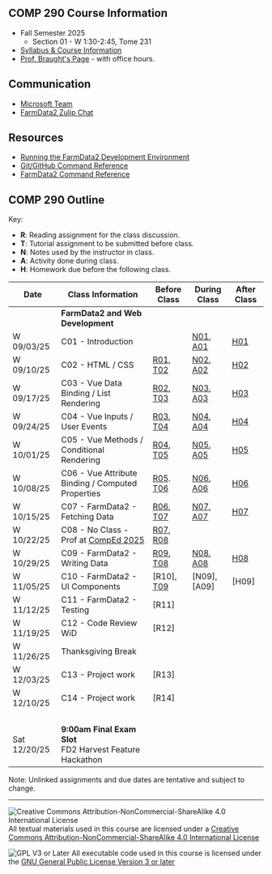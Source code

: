 ## COMP 290 Course Information
- Fall Semester 2025
  - Section 01 - W 1:30-2:45, Tome 231
- [Syllabus & Course Information](syllabus.md)
- [Prof. Braught's Page](http://users.dickinson.edu/~braught/) - with office hours.

## Communication

- [Microsoft Team](https://teams.microsoft.com/l/team/19%3AuTqtmwXMZDfh50-FVnF1iyiv8eVS4GrvhNJKwN6KTLs1%40thread.tacv2/conversations?groupId=7b6ae7d2-39d8-43fe-8ccf-7f28e8bf428b&tenantId=6232b055-76b9-4c13-9b88-b562ae7db6fb)
- [FarmData2 Zulip Chat](https://farmdata2.zulipchat.com/)

## Resources

- [Running the FarmData2 Development Environment](https://github.com/FarmData2/FarmData2/blob/development/docs/install/codespaces.md)
- [Git/GitHub Command Reference](https://github.com/FarmData2/FD2-School-Materials/blob/main/GitReference/GitReference.md)
- [FarmData2 Command Reference](https://github.com/FarmData2/FD2-School-Materials/blob/main/FD2CommandReference.md)

## COMP 290 Outline

Key:
- __R__: Reading assignment for the class discussion.
- __T__: Tutorial assignment to be submitted before class.
- __N__: Notes used by the instructor in class.
- __A__: Activity done during class.
- __H__: Homework due before the following class.

Date            | Class Information                                 | Before Class | During Class | After Class
----------------|---------------------------------------------------|--------------|--------------|-------------
&nbsp;          | **FarmData2 and Web Development**                 |              |              |
W 09/03/25      | C01 - Introduction                                |              | [N01], [A01] | [H01]
W 09/10/25      | C02 - HTML / CSS                                  | [R01], [T02] | [N02], [A02] | [H02]
W 09/17/25      | C03 - Vue Data Binding / List Rendering           | [R02], [T03] | [N03], [A03] | [H03] 
W 09/24/25      | C04 - Vue Inputs / User Events                    | [R03], [T04] | [N04], [A04] | [H04]
W 10/01/25      | C05 - Vue Methods / Conditional Rendering         | [R04], [T05] | [N05], [A05] | [H05]
W 10/08/25      | C06 - Vue Attribute Binding / Computed Properties | [R05]. [T06] | [N06], [A06] | [H06]
W 10/15/25      | C07 - FarmData2 - Fetching Data                   | [R06], [T07] | [N07], [A07] | [H07]
W 10/22/25      | C08 - No Class - Prof at [CompEd 2025]            | [R07], [R08] |
W 10/29/25      | C09 - FarmData2 - Writing Data                    | [R09], [T08] | [N08], [A08] | [H08]
W 11/05/25      | C10 - FarmData2 - UI Components                   | [R10], [T09] | [N09], [A09] | [H09]
W 11/12/25      | C11 - FarmData2 - Testing                         | [R11]        |
W 11/19/25      | C12 - Code Review WiD                             | [R12]        |
W 11/26/25      | Thanksgiving Break                                |              |
W 12/03/25      | C13 - Project work                                | [R13]        |
W 12/10/25      | C14 - Project work                                | [R14]        |
&nbsp;          |
Sat 12/20/25    | **9:00am Final Exam Slot**<br> FD2 Harvest Feature Hackathon                      

Note: Unlinked assignments and due dates are tentative and subject to change.

[N01]: https://github.com/FarmData2/FD2-School-Materials/blob/main/01-Introduction/01-Intro-Class-Notes.md
[A01]: https://github.com/FarmData2/FD2-School-Materials/blob/main/01-Introduction/01-Intro-Hands-On.md
[H01]: https://github.com/FarmData2/FD2-School-Materials/blob/main/01-Introduction/01-Intro-Application.md

[T02]: https://github.com/FarmData2/FD2-School-Materials/blob/main/02-HTML-CSS/02-HTML-CSS-Tutorials.md
[N02]: https://github.com/FarmData2/FD2-School-Materials/blob/main/02-HTML-CSS/02-HTML-CSS-Class-Notes.md
[A02]: https://github.com/FarmData2/FD2-School-Materials/blob/main/02-HTML-CSS/02-HTML-CSS-Hands-On.md
[H02]: https://github.com/FarmData2/FD2-School-Materials/blob/main/02-HTML-CSS/02-HTML-CSS-Application.md

[T03]: https://github.com/FarmData2/FD2-School-Materials/blob/main/03-Vue1/03-Vue1-Tutorials.md
[N03]: https://github.com/FarmData2/FD2-School-Materials/blob/main/03-Vue1/03-Vue1-Class-Notes.md
[A03]: https://github.com/FarmData2/FD2-School-Materials/blob/main/03-Vue1/03-Vue1-Hands-On.md
[H03]: https://github.com/FarmData2/FD2-School-Materials/blob/main/03-Vue1/03-Vue1-Application.md

[T04]: https://github.com/FarmData2/FD2-School-Materials/blob/main/04-Vue2/04-Vue2-Tutorials.md
[N04]: https://github.com/FarmData2/FD2-School-Materials/blob/main/04-Vue2/04-Vue2-Class-Notes.md
[A04]: https://github.com/FarmData2/FD2-School-Materials/blob/main/04-Vue2/04-Vue2-Hands-On.md
[H04]: https://github.com/FarmData2/FD2-School-Materials/blob/main/04-Vue2/04-Vue2-Application.md

[T05]: https://github.com/FarmData2/FD2-School-Materials/blob/main/05-Vue3/05-Vue3-Tutorials.md
[N05]: https://github.com/FarmData2/FD2-School-Materials/blob/main/05-Vue3/05-Vue3-Class-Notes.md
[A05]: https://github.com/FarmData2/FD2-School-Materials/blob/main/05-Vue3/05-Vue3-Hands-On.md
[H05]: https://github.com/FarmData2/FD2-School-Materials/blob/main/05-Vue3/05-Vue3-Application.md

[T06]: https://github.com/FarmData2/FD2-School-Materials/blob/main/06-Vue4/06-Vue4-Tutorials.md
[N06]: https://github.com/FarmData2/FD2-School-Materials/blob/main/06-Vue4/06-Vue4-Class-Notes.md
[A06]: https://github.com/FarmData2/FD2-School-Materials/blob/main/06-Vue4/06-Vue4-Hands-On.md
[H06]: https://github.com/FarmData2/FD2-School-Materials/blob/main/06-Vue4/06-Vue4-Application.md

[T07]: https://github.com/FarmData2/FD2-School-Materials/blob/main/07-FD1/07-FD1-Tutorials.md
[N07]: https://github.com/FarmData2/FD2-School-Materials/blob/main/07-FD1/07-FD1-Class-Notes.md
[A07]: https://github.com/FarmData2/FD2-School-Materials/blob/main/07-FD1/07-FD1-Hands-On.md
[H07]: https://github.com/FarmData2/FD2-School-Materials/blob/main/07-FD1/07-FD1-Application.md

[T08]: https://github.com/FarmData2/FD2-School-Materials/blob/main/08-FD2/08-FD2-Tutorials.md
[N08]: https://github.com/FarmData2/FD2-School-Materials/blob/main/08-FD2/08-FD2-Class-Notes.md
[A08]: https://github.com/FarmData2/FD2-School-Materials/blob/main/08-FD2/08-FD2-Hands-On.md
[H08]: https://github.com/FarmData2/FD2-School-Materials/blob/main/08-FD2/08-FD2-Application.md

[T09]: https://github.com/FarmData2/FD2-School-Materials/blob/main/09-FD3/09-FD3-Tutorials.md
<!--
[N09]: https://github.com/FarmData2/FD2-School-Materials/blob/main/09-FD3/09-FD3-Class-Notes.md
[A09]: https://github.com/FarmData2/FD2-School-Materials/blob/main/09-FD3/09-FD3-Hands-On.md
[H09]: https://github.com/FarmData2/FD2-School-Materials/blob/main/09-FD3/09-FD3-Application.md
-->


[R01]: materials/readings/R01.md
[R02]: materials/readings/R02.md
[R03]: materials/readings/R03.md
[R04]: materials/readings/R04.md
[R05]: materials/readings/R05.md
[R06]: materials/readings/R06.md
[R07]: materials/readings/R07.md
[R08]: materials/readings/R08.md
[R09]: materials/readings/R09.md

[CompEd 2025]: https://comped.acm.org/2025/

---

![Creative Commons Attribution-NonCommercial-ShareAlike 4.0 International License](https://i.creativecommons.org/l/by-nc-sa/4.0/88x31.png "Creative Commons Attribution-NonCommercial-ShareAlike 4.0 International License") All textual materials used in this course are licensed under a [Creative Commons Attribution-NonCommercial-ShareAlike 4.0 International License](http://creativecommons.org/licenses/by-nc-sa/4.0/)

![GPL V3 or Later](https://www.gnu.org/graphics/gplv3-or-later-sm.png "GPL V3 or later") All executable code used in this course is licensed under the [GNU General Public License Version 3 or later](https://www.gnu.org/licenses/gpl.txt)
